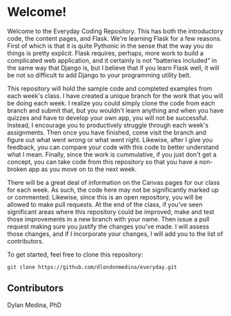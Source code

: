 # Welcome!
Welcome to the Everyday Coding Repository. This has both the introductory code, the content pages, and Flask. We're learning Flask for a few reasons. First of which is that it is quite Pythonic in the sense that the way you do things is pretty explicit. Flask requires, perhaps, more work to build a complicated web application, and it certainly is not  "batteries included" in the same way that Django is, but I believe that if you learn Flask well, it will be not so difficult to add Django to your programming utility belt.  

This repository will hold the sample code and completed examples from each week's class. I have created a unique branch for the work that you will be doing each week. I realize you could simply clone the code from each branch and submit that, but you wouldn't learn anything and when you have quizzes and have to develop your own app, you will not be successful. Instead, I encourage you to productively struggle through each week's assignments. Then once you have finished, come visit the branch and figure out what went wrong or what went right. Likewise, after I give you feedback, you can compare your code with this code to better understand what I mean. Finally, since the work is cummulative, if you just don't get a concept, you can take code from this repository so that you have a non-broken app as you move on to the next week.

There will be a great deal of information on the Canvas pages for our class for each week. As such, the code here may not be significantly marked up or commented. Likewise, since this is an open repository, you will be allowed to make pull requests. At the end of the class, if you've seen significant areas where this repository could be improved, make and test those improvements in a new branch with your name. Then issue a pull request making sure you justify the changes you've made. I will assess those changes, and if I incorporate your changes, I will add you to the list of contributors. 

To get started, feel free to clone this repository:
```git
git clone https://github.com/dlondonmedina/everyday.git
```

## Contributors
Dylan Medina, PhD 